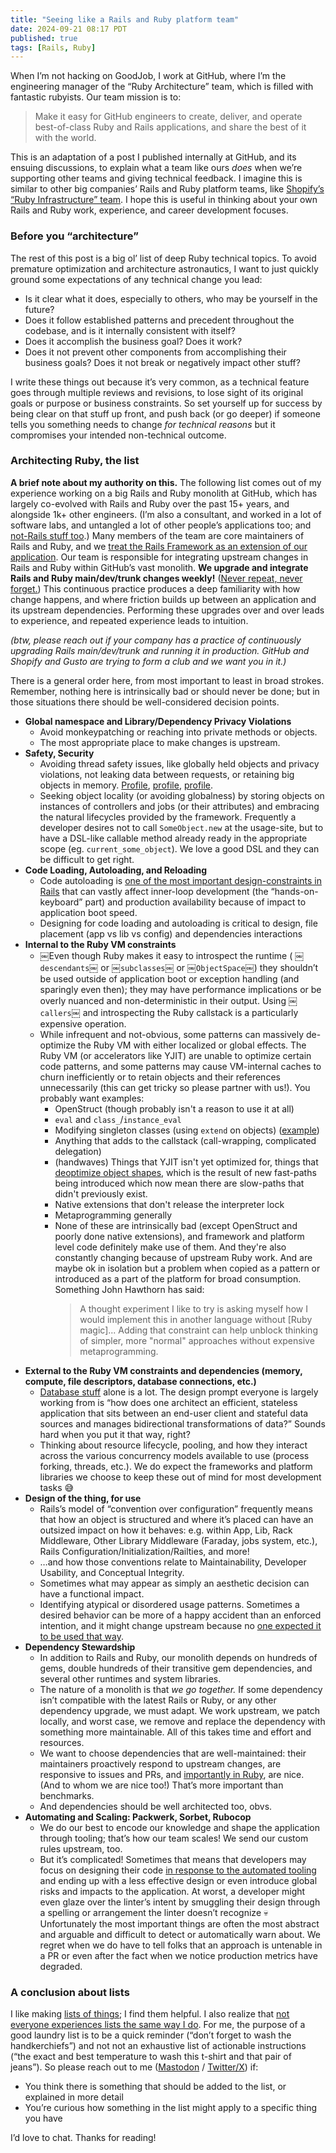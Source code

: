 ```yaml
---
title: "Seeing like a Rails and Ruby platform team"
date: 2024-09-21 08:17 PDT
published: true
tags: [Rails, Ruby]
---
```


When I’m not hacking on GoodJob, I work at GitHub, where I’m the engineering manager of the “Ruby Architecture” team, which is filled with fantastic rubyists. Our team mission is to:

> Make it easy for GitHub engineers to create, deliver, and operate best-of-class Ruby and Rails applications, and share the best of it with the world.

This is an adaptation of a post I published internally at GitHub, and its ensuing discussions, to explain what a team like ours _does_ when we’re supporting other teams and giving technical feedback. I imagine this is similar to other big companies’ Rails and Ruby platform teams, like [Shopify’s “Ruby Infrastructure” team](https://railsatscale.com). I hope this is useful in thinking about your own Rails and Ruby work, experience, and career development focuses.

### Before you “architecture”

The rest of this post is a big ol’ list of deep Ruby technical topics. To avoid premature optimization and architecture astronautics, I want to just quickly ground some expectations of any technical change you lead:

* Is it clear what it does, especially to others, who may be yourself in the future?  
* Does it follow established patterns and precedent throughout the codebase, and is it internally consistent with itself?  
* Does it accomplish the business goal? Does it work?
* Does it not prevent other components from accomplishing their business goals? Does it not break or negatively impact other stuff?

I write these things out because it’s very common, as a technical feature goes through multiple reviews and revisions, to lose sight of its original goals or purpose or business constraints. So set yourself up for success by being clear on that stuff up front, and push back (or go deeper) if someone tells you something needs to change _for technical reasons_ but it compromises your intended non-technical outcome.

### Architecting Ruby, the list

**A brief note about my authority on this.** The following list comes out of my experience working on a big Rails and Ruby monolith at GitHub, which has largely co-evolved with Rails and Ruby over the past 15+ years, and alongside 1k+ other engineers. (I’m also a consultant, and worked in a lot of software labs, and untangled a lot of other people’s applications too; and [not-Rails stuff too](https://speakerdeck.com/bensheldon/real-world-dashboard).) Many members of the team are core maintainers of Rails and Ruby, and we [treat the Rails Framework as an extension of our application](https://island94.org/2023/01/framing-open-source-contributions-at-work). Our team is responsible for integrating upstream changes in Rails and Ruby within GitHub’s vast monolith. **We upgrade and integrate Rails and Ruby main/dev/trunk changes weekly!** ([Never repeat, never forget.](https://github.blog/engineering/infrastructure/upgrading-github-from-rails-3-2-to-5-2/)) This continuous practice produces a deep familiarity with how change happens, and where friction builds up between an application and its upstream dependencies. Performing these upgrades over and over leads to experience, and repeated experience leads to intuition.

 *(btw, please reach out if your company has a practice of continuously upgrading Rails main/dev/trunk and running it in production. GitHub and Shopify and Gusto are trying to form a club and we want you in it.)*

There is a general order here, from most important to least in broad strokes. Remember, nothing here is intrinsically bad or should never be done; but in those situations there should be well-considered decision points.

* **Global namespace and Library/Dependency Privacy Violations**  
  * Avoid monkeypatching or reaching into private methods or objects.   
  * The most appropriate place to make changes is upstream.
* **Safety, Security**  
  * Avoiding thread safety issues, like globally held objects and privacy violations, not leaking data between requests, or retaining big objects in memory.  [Profile](https://rubykaigi.org/2024/presentations/jhawthorn.html), [profile](https://www.youtube.com/watch?v=pQ1XCrwq1qc), [profile](https://island94.org/2024/01/the-answer-is-in-your-heap-debugging-big-rails-memory).
  * Seeking object locality (or avoiding globalness) by storing objects on instances of controllers and jobs (or their attributes) and embracing the natural lifecycles provided by the framework. Frequently a developer desires not to call `SomeObject.new` at the usage-site, but to have a DSL-like callable method already ready in the appropriate scope (eg. `current_some_object`). We love a good DSL and they can be difficult to get right.  
* **Code Loading, Autoloading, and Reloading**  
  * Code autoloading is [one of the most important design-constraints in Rails](https://github.blog/engineering/infrastructure/upgrading-github-from-rails-3-2-to-5-2/) that can vastly affect inner-loop development (the “hands-on-keyboard” part) and production availability because of impact to application boot speed.  
  * Designing for code loading and autoloading is critical to design, file placement (app vs lib vs config) and dependencies interactions   
* **Internal to the Ruby VM constraints**
  * ￼Even though Ruby makes it easy to introspect the runtime ( ￼`descendants`￼ or ￼`subclasses`￼ or ￼`ObjectSpace`￼) they shouldn’t be used outside of application boot or exception handling (and sparingly even then); they may have performance implications or be overly nuanced and non-deterministic in their output. Using ￼`callers`￼ and introspecting the Ruby callstack is a particularly expensive operation.  
  * While infrequent and not-obvious, some patterns can massively de-optimize the Ruby VM with either localized or global effects. The Ruby VM (or accelerators like YJIT) are unable to optimize certain code patterns, and some patterns may cause VM-internal caches to churn inefficiently or to retain objects and their references unnecessarily (this can get tricky so please partner with us!). You probably want examples:
    - OpenStruct (though probably isn't a reason to use it at all)
    - `eval` and `class_`/`instance_eval`
    - Modifying singleton classes (using `extend` on objects) ([example](https://bugs.ruby-lang.org/issues/19436))
    - Anything that adds to the callstack (call-wrapping, complicated delegation)
    - (handwaves) Things that YJIT isn't yet optimized for, things that [deoptimize object shapes](https://railsatscale.com/2023-10-24-memoization-pattern-and-object-shapes/), which is the result of new fast-paths being introduced which now mean there are slow-paths that didn't previously exist.
    - Native extensions that don't release the interpreter lock
    - Metaprogramming generally
    * None of these are intrinsically bad (except OpenStruct and poorly done native extensions), and framework and platform level code definitely make use of them. And they're also constantly changing because of upstream Ruby work. And are maybe ok in isolation but a problem when copied as a pattern or introduced as a part of the platform for broad consumption. Something John Hawthorn has said:
      >  A thought experiment I like to try is asking myself how I would implement this in another language without [Ruby magic]... Adding that constraint can help unblock thinking of simpler, more "normal" approaches without expensive metaprogramming.
* **External to the Ruby VM constraints and dependencies (memory, compute, file descriptors, database connections, etc.)**  
  * [Database stuff](￼) alone is a lot. The design prompt everyone is largely working from is “how does one architect an efficient, stateless application that sits between an end-user client and stateful data sources and manages bidirectional transformations of data?” Sounds hard when you put it that way, right?
  * Thinking about resource lifecycle, pooling, and how they interact across the various concurrency models available to use (process forking, threads, etc.). We do expect the frameworks and platform libraries we choose to keep these out of mind for most development tasks 😅 
* **Design of the thing, for use**  
  * Rails’s model of “convention over configuration” frequently means that how an object is structured and where it’s placed can have an outsized impact on how it behaves: e.g. within App, Lib, Rack Middleware, Other Library Middleware (Faraday, jobs system, etc.), Rails Configuration/Initialization/Railties, and more!  
  * …and how those conventions relate to Maintainability, Developer Usability, and Conceptual Integrity.  
  * Sometimes what may appear as simply an aesthetic decision can have a functional impact.  
  * Identifying atypical or disordered usage patterns. Sometimes a desired behavior can be more of a happy accident than an enforced intention, and it might change upstream because no [one expected it to be used that way](https://www.explainxkcd.com/wiki/index.php/1172:_Workflow). 
* **Dependency Stewardship**
  * In addition to Rails and Ruby, our monolith depends on hundreds of gems, double hundreds of their transitive gem dependencies, and several other runtimes and system libraries. 
  * The nature of a monolith is that _we go together._ If some dependency isn’t compatible with the latest Rails or Ruby, or any other dependency upgrade, we must adapt. We work upstream, we patch locally, and worst case, we remove and replace the dependency with something more maintainable. All of this takes time and effort and resources.
  * We want to choose dependencies that are well-maintained: their maintainers proactively respond to upstream changes, are responsive to issues and PRs, and [importantly in Ruby](https://en.wiktionary.org/wiki/MINASWAN), are nice. (And to whom we are nice too!) That’s more important than benchmarks.
  * And dependencies should be well architected too, obvs.
* **Automating and Scaling: Packwerk, Sorbet, Rubocop**  
  * We do our best to encode our knowledge and shape the application through tooling; that’s how our team scales!  We send our custom rules upstream, too.
  * But it’s complicated! Sometimes that means that developers may focus on designing their code [in response to the automated tooling](https://island94.org/2024/09/the-novice-problem) and ending up with a less effective design or even introduce global risks and impacts to the application. At worst, a developer might even glaze over the linter’s intent by smuggling their design through a spelling or arrangement the linter doesn’t recognize 💀 Unfortunately the most important things are often the most abstract and arguable and difficult to detect or automatically warn about. We regret when we do have to tell folks that an approach is untenable in a PR or even after the fact when we notice production metrics have degraded.

### A conclusion about lists

I like making [lists of things](https://island94.org/2017/01/Engeering-Practice-Ad-Nauseam.html); I find them helpful. I also realize that [not everyone experiences lists the same way I do](https://island94.org/2019/07/truths-about-the-interpretation-of-falsehood-articles). For me, the purpose of a good laundry list is to be a quick reminder (“don’t forget to wash the handkerchiefs”) and not not an exhaustive list of actionable instructions (“the exact and best temperature to wash this t-shirt and that pair of jeans”). So please reach out to me ([Mastodon](https://ruby.social/@bensheldon) / [Twitter/X](https://x.com/bensheldon)) if:

- You think there is something that should be added to the list, or explained in more detail
- You’re curious how something in the list might apply to a specific thing you have

I’d love to chat. Thanks for reading!
